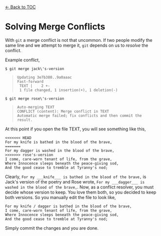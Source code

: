 [<- Back to TOC](https://github.com/Hindol/git-tutorial/blob/master/README.md)

# Solving Merge Conflicts
With `git` a merge conflict is not that uncommon. If two people modify the same line and we attempt to merge it, `git` depends on us to _resolve_ the conflict.

Example conflict,

    $ git merge jack\'s-version

> `Updating 3e7b380..9a0aaac`  
> `Fast-forward`  
> ` TEXT |    2 +-`  
> ` 1 file changed, 1 insertion(+), 1 deletion(-)`

    $ git merge rose\'s-version

> `Auto-merging TEXT`  
> `CONFLICT (content): Merge conflict in TEXT`  
> `Automatic merge failed; fix conflicts and then commit the result.`

At this point if you open the file TEXT, you will see something like this,

```
<<<<<<< HEAD
For my knife is bathed in the blood of the brave,
=======
For my dagger is washed in the blood of the brave,
>>>>>>> rose's-version
I come, care-worn tenant of life, from the grave,
Where Innocence sleeps beneath the peace-giving sod,
And the good cease to tremble at Tyranny's nod;
```

Clearly, `For my ___knife___ is bathed in the blood of the brave,` is Jack's version of the poetry and Rose wrote, `For my ___dagger___ is washed in the blood of the brave,`. Now, as a conflict resolver, you must decide whose version to keep. You love them both, so you decided to keep both versions. So you manually edit the file to look like,

```
For my knife / dagger is bathed in the blood of the brave,
I come, care-worn tenant of life, from the grave,
Where Innocence sleeps beneath the peace-giving sod,
And the good cease to tremble at Tyranny's nod;
```

Simply commit the changes and you are done.